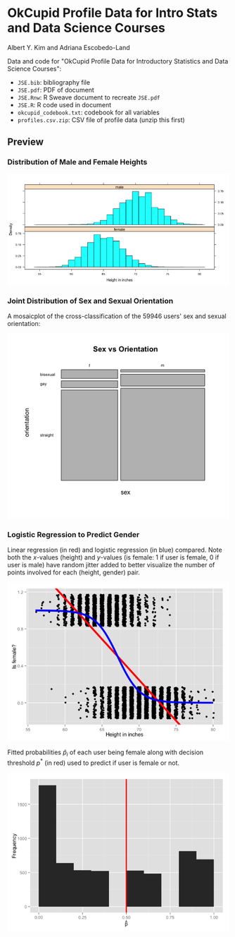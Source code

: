 # OkCupid Profile Data for Intro Stats and Data Science Courses
Albert Y. Kim and Adriana Escobedo-Land  

Data and code for "OkCupid Profile Data for Introductory Statistics and Data Science Courses":

* `JSE.bib`:  bibliography file
* `JSE.pdf`:  PDF of document
* `JSE.Rnw`:  R Sweave document to recreate `JSE.pdf`
* `JSE.R`:  R code used in document
* `okcupid_codebook.txt`:  codebook for all variables
* `profiles.csv.zip`: CSV file of profile data (unzip this first)

## Preview

### Distribution of Male and Female Heights





![](README_files/figure-html/unnamed-chunk-3-1.png) 



### Joint Distribution of Sex and Sexual Orientation

A mosaicplot of the cross-classification of the 59946 users' sex and sexual orientation:  

![](README_files/figure-html/unnamed-chunk-4-1.png) 


### Logistic Regression to Predict Gender

Linear regression (in red) and logistic regression (in blue) compared.  Note both the $x$-values (height) and $y$-values (is female: 1 if user is female, 0 if user is male) have random jitter added to better visualize the number of points involved for each (height, gender) pair.

![](README_files/figure-html/unnamed-chunk-5-1.png) 

Fitted probabilities $\widehat{p}_i$ of each user being female along with decision threshold $p^*$ (in red) used to predict if user is female or not.  

![](README_files/figure-html/unnamed-chunk-6-1.png) 


